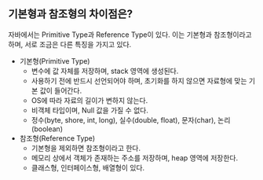 ## 기본형과 참조형의 차이점은?

자바에서는 Primitive Type과 Reference Type이 있다. 이는 기본형과 참조형이라고 하며, 서로 조금은 다른 특징을 가지고 있다.



- 기본형(Primitive Type)
  - 변수에 값 자체를 저장하며, stack 영역에 생성된다.
  - 사용하기 전에 반드시 선언되어야 하며, 초기화를 하지 않으면 자료형에 맞는 기본 값이 들어간다.
  - OS에 따라 자료의 길이가 변하지 않는다.
  - 비객체 타입이며, Null 값을 가질 수 없다.
  - 정수(byte, shore, int, long), 실수(double, float), 문자(char), 논리(boolean)
- 참조형(Reference Type)
  - 기본형을 제외하면 참조형이라고 한다. 
  - 메모리 상에서 객체가 존재하는 주소를 저장하며, heap 영역에 저장한다. 
  - 클래스형, 인터페이스형, 배열형이 있다. 



